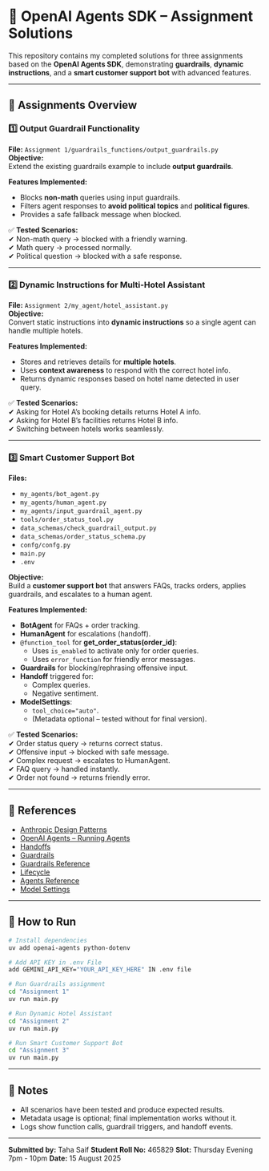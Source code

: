 # 🧠 OpenAI Agents SDK – Assignment Solutions

This repository contains my completed solutions for three assignments based on the **OpenAI Agents SDK**, demonstrating **guardrails**, **dynamic instructions**, and a **smart customer support bot** with advanced features.

---

## 📂 Assignments Overview

### 1️⃣ Output Guardrail Functionality
**File:** `Assignment 1/guardrails_functions/output_guardrails.py`  
**Objective:**  
Extend the existing guardrails example to include **output guardrails**.

**Features Implemented:**
- Blocks **non-math** queries using input guardrails.
- Filters agent responses to **avoid political topics** and **political figures**.
- Provides a safe fallback message when blocked.

✅ **Tested Scenarios:**  
✔ Non-math query → blocked with a friendly warning.  
✔ Math query → processed normally.  
✔ Political question → blocked with a safe response.  

---

### 2️⃣ Dynamic Instructions for Multi-Hotel Assistant
**File:** `Assignment 2/my_agent/hotel_assistant.py`  
**Objective:**  
Convert static instructions into **dynamic instructions** so a single agent can handle multiple hotels.

**Features Implemented:**
- Stores and retrieves details for **multiple hotels**.
- Uses **context awareness** to respond with the correct hotel info.
- Returns dynamic responses based on hotel name detected in user query.

✅ **Tested Scenarios:**  
✔ Asking for Hotel A’s booking details returns Hotel A info.  
✔ Asking for Hotel B’s facilities returns Hotel B info.  
✔ Switching between hotels works seamlessly.

---

### 3️⃣ Smart Customer Support Bot
**Files:**  
- `my_agents/bot_agent.py`  
- `my_agents/human_agent.py`
- `my_agents/input_guardrail_agent.py`  
- `tools/order_status_tool.py`
- `data_schemas/check_guardrail_output.py`
- `data_schemas/order_status_schema.py`
- `confg/confg.py`
- `main.py`
- `.env`

**Objective:**  
Build a **customer support bot** that answers FAQs, tracks orders, applies guardrails, and escalates to a human agent.

**Features Implemented:**
- **BotAgent** for FAQs + order tracking.
- **HumanAgent** for escalations (handoff).
- `@function_tool` for **get_order_status(order_id)**:
  - Uses `is_enabled` to activate only for order queries.
  - Uses `error_function` for friendly error messages.
- **Guardrails** for blocking/rephrasing offensive input.
- **Handoff** triggered for:
  - Complex queries.
  - Negative sentiment.
- **ModelSettings**:
  - `tool_choice="auto"`.
  - (Metadata optional – tested without for final version).

✅ **Tested Scenarios:**  
✔ Order status query → returns correct status.  
✔ Offensive input → blocked with safe message.  
✔ Complex request → escalates to HumanAgent.  
✔ FAQ query → handled instantly.  
✔ Order not found → returns friendly error.

---

## 📜 References
- [Anthropic Design Patterns](https://www.anthropic.com/engineering/building-effective-agents)  
- [OpenAI Agents – Running Agents](https://openai.github.io/openai-agents-python/running_agents/)  
- [Handoffs](https://openai.github.io/openai-agents-python/handoffs/)  
- [Guardrails](https://openai.github.io/openai-agents-python/guardrails/)  
- [Guardrails Reference](https://openai.github.io/openai-agents-python/ref/guardrail/)  
- [Lifecycle](https://openai.github.io/openai-agents-python/ref/lifecycle/)  
- [Agents Reference](https://openai.github.io/openai-agents-python/ref/agent/)  
- [Model Settings](https://openai.github.io/openai-agents-python/ref/model_settings/#agents.model_settings.ModelSettings)  

---

## 🚀 How to Run
```bash
# Install dependencies
uv add openai-agents python-dotenv

# Add API KEY in .env File
add GEMINI_API_KEY="YOUR_API_KEY_HERE" IN .env file 

# Run Guardrails assignment
cd "Assignment 1"
uv run main.py

# Run Dynamic Hotel Assistant
cd "Assignment 2"
uv run main.py

# Run Smart Customer Support Bot
cd "Assignment 3"
uv run main.py
````

---

## 📌 Notes

* All scenarios have been tested and produce expected results.
* Metadata usage is optional; final implementation works without it.
* Logs show function calls, guardrail triggers, and handoff events.

---

**Submitted by:** Taha Saif
**Student Roll No:** 465829
**Slot:** Thursday Evening 7pm - 10pm 
**Date:** 15 August 2025

